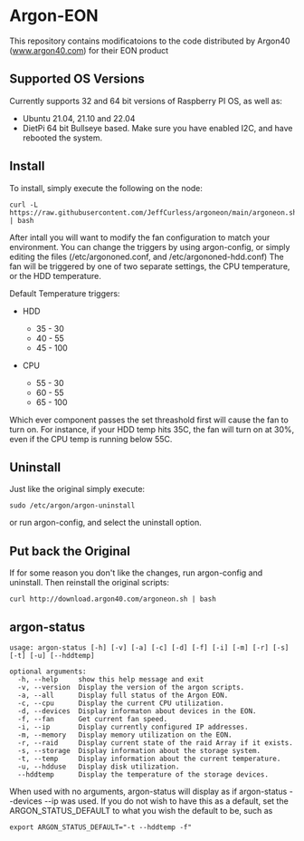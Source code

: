 # Argon-EON
This repository contains modificatoions to the code distributed by Argon40 (www.argon40.com) for their EON product

## Supported OS Versions

Currently supports 32 and 64 bit versions of Raspberry PI OS, as well as:

- Ubuntu 21.04, 21.10 and 22.04
- DietPi 64 bit Bullseye based.  Make sure you have enabled I2C, and have rebooted the system.

## Install

To install, simply execute the following on the node:
```
curl -L https://raw.githubusercontent.com/JeffCurless/argoneon/main/argoneon.sh | bash
```

After intall you will want to modify the fan configuration to match your environment.  You can change the triggers by using argon-config, or simply editing the files (/etc/argononed.conf, and /etc/argononed-hdd.conf)  The fan will be triggered by one of two separate settings, the CPU temperature, or the HDD temperature.  

Default Temperature triggers:
- HDD
  - 35 - 30
  - 40 - 55
  - 45 - 100
   
- CPU
  - 55 - 30
  - 60 - 55
  - 65 - 100

Which ever component passes the set threashold first will cause the fan to turn on.   For instance, if your HDD temp hits 35C, the fan will turn on at 30%, even if the CPU temp is running below 55C.

## Uninstall

Just like the original simply execute:

```
sudo /etc/argon/argon-uninstall
```

or run argon-config, and select the uninstall option.

## Put back the Original

If for some reason you don't like the changes, run argon-config and uninstall.  Then reinstall the original scripts:

```
curl http://download.argon40.com/argoneon.sh | bash
```

## argon-status

```
usage: argon-status [-h] [-v] [-a] [-c] [-d] [-f] [-i] [-m] [-r] [-s] [-t] [-u] [--hddtemp]

optional arguments:
  -h, --help     show this help message and exit
  -v, --version  Display the version of the argon scripts.
  -a, --all      Display full status of the Argon EON.
  -c, --cpu      Display the current CPU utilization.
  -d, --devices  Display informaton about devices in the EON.
  -f, --fan      Get current fan speed.
  -i, --ip       Display currently configured IP addresses.
  -m, --memory   Display memory utilization on the EON.
  -r, --raid     Display current state of the raid Array if it exists.
  -s, --storage  Display information about the storage system.
  -t, --temp     Display information about the current temperature.
  -u, --hdduse   Display disk utilization.
  --hddtemp      Display the temperature of the storage devices.
```

When used with no arguments, argon-status will display as if argon-status --devices --ip was used.  If you do not wish to have this as a default, set the ARGON_STATUS_DEFAULT to what you wish the default to be, such as 
```
export ARGON_STATUS_DEFAULT="-t --hddtemp -f"
```
